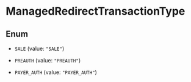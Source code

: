 

# ManagedRedirectTransactionType

## Enum


* `SALE` (value: `"SALE"`)

* `PREAUTH` (value: `"PREAUTH"`)

* `PAYER_AUTH` (value: `"PAYER_AUTH"`)



